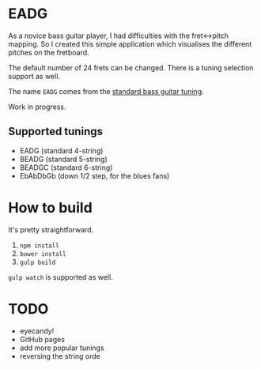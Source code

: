 EADG
====
As a novice bass guitar player, I had difficulties with the fret<->pitch mapping. So I created this simple application which visualises the different pitches on the fretboard.

The default number of 24 frets can be changed. There is a tuning selection support as well.

The name `EADG` comes from the [standard bass guitar tuning](https://en.wikipedia.org/wiki/Bass_guitar_tuning).

Work in progress.

Supported tunings
-----------------
* EADG (standard 4-string)
* BEADG (standard 5-string)
* BEADGC (standard 6-string)
* EbAbDbGb (down 1/2 step, for the blues fans)

How to build
============
It's pretty straightforward.

1. `npm install`
2. `bower install`
3. `gulp build`

`gulp watch` is supported as well.

TODO
====
* eyecandy!
* GitHub pages
* add more popular tunings
* reversing the string orde
